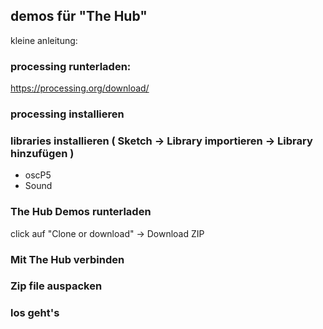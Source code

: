 ## demos für "The Hub"

kleine anleitung:

### processing runterladen:
https://processing.org/download/

### processing installieren

### libraries installieren ( Sketch -> Library importieren -> Library hinzufügen )
- oscP5
- Sound

### The Hub Demos runterladen
click auf "Clone or download" -> Download ZIP

### Mit The Hub verbinden

### Zip file auspacken

### los geht's
